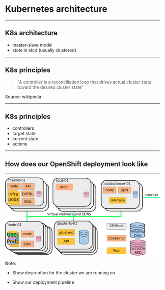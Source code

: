 # Kubernetes architecture

---

## K8s architecture
* master-slave model
* state in etcd (usually clustered)

---

## K8s principles

> "A controller is a reconciliation loop that drives actual cluster state toward the desired cluster state"

Source: wikipedia

---

## K8s principles

* controllers
* target state
* current state
* actions

---

## How does our OpenShift deployment look like

---

![Openshift deployment](img/openshift_deployment.png)

Note:

* Show description for the cluster we are running on

* Show our deployment pipeline
